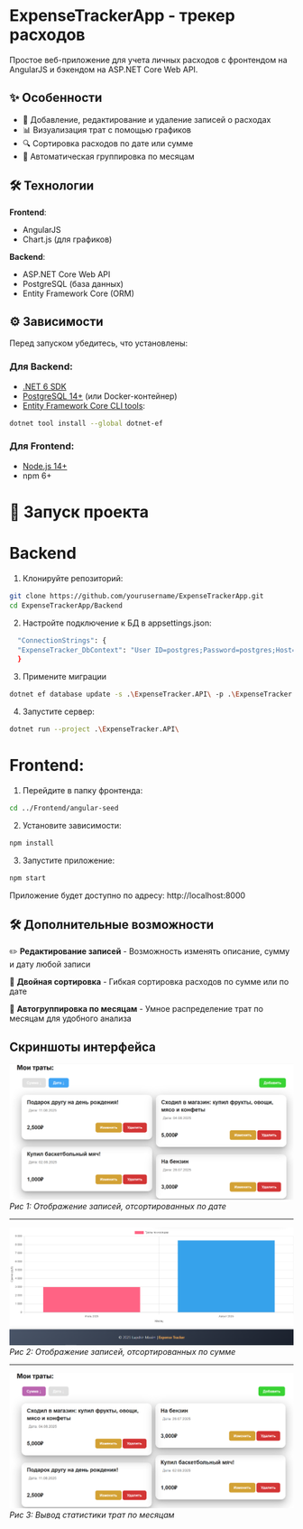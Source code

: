 # ExpenseTrackerApp - трекер расходов

Простое веб-приложение для учета личных расходов с фронтендом на AngularJS и бэкендом на ASP.NET Core Web API.

## ✨ Особенности

- 📝 Добавление, редактирование и удаление записей о расходах
- 📊 Визуализация трат с помощью графиков
- 🔍 Сортировка расходов по дате или сумме
- 📅 Автоматическая группировка по месяцам

## 🛠 Технологии

**Frontend**:
- AngularJS
- Chart.js (для графиков)

**Backend**:
- ASP.NET Core Web API
- PostgreSQL (база данных)
- Entity Framework Core (ORM)

## ⚙️ Зависимости

Перед запуском убедитесь, что установлены:

### Для Backend:
- [.NET 6 SDK](https://dotnet.microsoft.com/download)
- [PostgreSQL 14+](https://www.postgresql.org/download/) (или Docker-контейнер)
- [Entity Framework Core CLI tools](https://docs.microsoft.com/ef/core/cli/dotnet):
  
```sh
dotnet tool install --global dotnet-ef
```
  ### Для Frontend:
- [Node.js 14+](https://nodejs.org/)
- npm 6+
  
# 🚀 Запуск проекта
# Backend
  1. Клонируйте репозиторий:
```sh
git clone https://github.com/yourusername/ExpenseTrackerApp.git
cd ExpenseTrackerApp/Backend
```

2. Настройте подключение к БД в appsettings.json:
```sh
  "ConnectionStrings": {
  "ExpenseTracker_DbContext": "User ID=postgres;Password=postgres;Host=localhost;Port=5432;Database=ExpenseTrackerDB;"
  }
```
3. Примените миграции
```sh
dotnet ef database update -s .\ExpenseTracker.API\ -p .\ExpenseTracker.DataBase\
```
4. Запустите сервер:
```sh
dotnet run --project .\ExpenseTracker.API\
```

# Frontend:
1. Перейдите в папку фронтенда:
```sh
cd ../Frontend/angular-seed
```

2. Установите зависимости:
```sh
npm install
```
3. Запустите приложение:
```sh
npm start
```
Приложение будет доступно по адресу: http://localhost:8000

## 🛠 Дополнительные возможности

✏️ **Редактирование записей** - Возможность изменять описание, сумму и дату любой записи

🔄 **Двойная сортировка** - Гибкая сортировка расходов по сумме или по дате

📅 **Автогруппировка по месяцам** - Умное распределение трат по месяцам для удобного анализа

## Скриншоты интерфейса

![Отображение записей, отсортированных по дате](./images/image_1.png)
*Рис 1: Отображение записей, отсортированных по дате*

---

![Отображение записей, отсортированных по сумме](./images/image_2.png)
*Рис 2: Отображение записей, отсортированных по сумме*

---

![Вывод статистики трат по месяцам](./images/image_3.png)
*Рис 3: Вывод статистики трат по месяцам*





